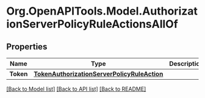 # Org.OpenAPITools.Model.AuthorizationServerPolicyRuleActionsAllOf

## Properties

Name | Type | Description | Notes
------------ | ------------- | ------------- | -------------
**Token** | [**TokenAuthorizationServerPolicyRuleAction**](TokenAuthorizationServerPolicyRuleAction.md) |  | [optional] 

[[Back to Model list]](../README.md#documentation-for-models) [[Back to API list]](../README.md#documentation-for-api-endpoints) [[Back to README]](../README.md)

